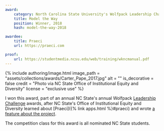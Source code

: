 ```yaml
---
award:
    category: North Carolina State University's Wolfpack Leadership Challenge
    title: Model the Way
    position: Winner, 2018
    hash: model-the-way-2018

awardee:
    title: Praeci
    url: https://praeci.com

proof:
    url: https://studentmedia.ncsu.edu/web/training/wkncmanual.pdf
---
```


{% include authoring/image.html
    image_path = "assets/collections/awards/Carter_Pape_2017.jpg"
    alt = ""
    is_decorative = false
    credit = "Photo via NC State Office of Institutional Equity and Diversity"
    license = "exclusive use"
%}

I won this award, part of an annual NC State's annual Wolfpack [Leadership Challenge](https://en.wikipedia.org/wiki/The_Leadership_Challenge) awards, after NC State's Office of Institutional Equity and Diversity learned about [Praeci]({% link apps.html %}#praeci) and wrote [a feature about the project](https://diversity.ncsu.edu/news/2017/11/30/diversity-community-intrigued-by-new-podcast-series/).

The competition class for this award is all nominated NC State students.
